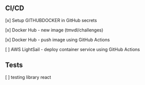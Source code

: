 ## CI/CD

[x] Setup GITHUBDOCKER in GitHub secrets

[x] Docker Hub - new image (tmvdl/challenges)

[x] Docker Hub - push image using GitHub Actions

[ ] AWS LightSail - deploy container service using GitHub Actions

## Tests

[ ] testing library react
